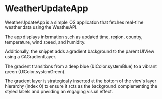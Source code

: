 # WeatherUpdateApp
WeatherUpdateApp is a simple iOS application that fetches real-time weather data using the WeatherAPI.

The app displays information such as updated time, region, country, temperature, wind speed, and humidity.

Additionally, the snippet adds a gradient background to the parent UIView using a CAGradientLayer. 

The gradient transitions from a deep blue (UIColor.systemBlue) to a vibrant green (UIColor.systemGreen).

The gradient layer is strategically inserted at the bottom of the view's layer hierarchy (index 0) to ensure it acts as the background, complementing the styled labels and providing an engaging visual effect.


